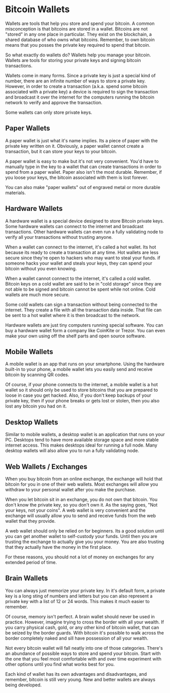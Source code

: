 # Bitcoin Wallets

Wallets are tools that help you store and spend your bitcoin. A common
misconception is that bitcoins are stored in a wallet. Bitcoins are not "stored"
in any one place in particular. They exist on the blockchain, a shared database
of who owns what bitcoins. Remember, to own bitcoin means that you posses the
private key required to spend that bitcoin.

So what exactly do wallets do? Wallets help you manage your bitcoin. Wallets are
tools for storing your private keys and signing bitcoin transactions.

Wallets come in many forms. Since a private key is just a special kind of number,
there are an infinite number of ways to store a private key. However, in order to
create a transaction (a.k.a. spend some bitcoin associated with a private key)
a device is required to sign the transaction and broadcast it over the internet
for the computers running the bitcoin network to verify and approve the transaction.

Some wallets can only store private keys.

## Paper Wallets

A paper wallet is just what it's name implies. Its a piece of paper with the
private key written on it. Obviously, a paper wallet cannot create a transaction,
but it can store your keys to your bitcoin.

A paper wallet is easy to make but it's not very convenient. You'd have to manually
type in the key to a wallet that can create transactions in order to spend from a
paper wallet. Paper also isn't the most durable. Remember, if you loose your keys,
the bitcoin associated with them is lost forever.

You can also make "paper wallets" out of engraved metal or more durable materials.

## Hardware Wallets

A hardware wallet is a special device designed to store Bitcoin private keys. Some
hardware wallets can connect to the internet and broadcast transactions. Other
hardware wallets can even run a fully validating node to verify all your transactions
without trusting anyone.

When a wallet can connect to the internet, it's called a hot wallet. Its hot because
its ready to create a transaction at any time. Hot wallets are less secure since
they're open to hackers who may want to steal your funds. if someone hacks your
wallet and steals your keys, they can spend your bitcoin without you even knowing.

When a wallet cannot connect to the internet, it's called a cold wallet. Bitcoin
keys on a cold wallet are said to be in "cold storage" since they are not able
to be signed and bitcoin cannot be spent while not online. Cold wallets are much
more secure.

Some cold wallets can sign a transaction without being connected to the internet.
They create a file with all the transaction data inside. That file can be sent to
a hot wallet where it is then broadcast to the network.

Hardware wallets are just tiny computers running special software. You can buy a
hardware wallet form a company like CoinKite or Trezor. You can even make your own
using off the shelf parts and open source software.

## Mobile Wallets

A mobile wallet is an app that runs on your smartphone. Using the hardware built-in
to your phone, a mobile wallet lets you easily send and receive bitcoin by scanning
QR codes.

Of course, if your phone connects to the internet, a mobile wallet is a hot wallet
so it should only be used to store bitcoins that you are prepared to loose in case
you get hacked. Also, if you don't keep backups of your private key, then if your
phone breaks or gets lost or stolen, then you also lost any bitcoin you had on it.

## Desktop Wallets

Similar to mobile wallets, a desktop wallet is an application that runs on your PC.
Desktops tend to have more available storage space and more stable internet access.
This makes desktops ideal for running a full node. Many desktop wallets will also
allow you to run a fully validating node.

## Web Wallets / Exchanges

When you buy bitcoin from an online exchange, the exchange will hold that bitcoin
for you in one of their web wallets. Most exchanges will allow you withdraw to your
personal wallet after you make the purchase.

When you let bitcoin sit in an exchange, you do not own that bitcoin. You don't
know the private key, so you don't own it. As the saying goes, "Not your keys,
not your coins". A web wallet is very convenient and the exchange will usually
allow you to send and receive funds from the web wallet that they provide.

A web wallet should only be relied on for beginners. Its a good solution until
you can get another wallet to self-custody your funds. Until then you are trusting
the exchange to actually give you your money. You are also trusting that they actually
have the money in the first place.

For these reasons, you should not a lot of money on exchanges for any extended
period of time.

## Brain Wallets

You can always just memorize your private key. In it's default form, a
private key is a long sting of numbers and letters but you can also represent a
private key with a list of 12 or 24 words. This makes it much easier to remember.

Of course, memory isn't perfect. A brain wallet should never be used in practice.
However, imagine trying to cross the border with all your wealth. If you carry
physical cash, gold, or any other kind of bitcoin wallet, that can be seized by
the border guards. With bitcoin it's possible to walk across the border completely
naked and sill have possession of all your wealth.

Not every bitcoin wallet will fall neatly into one of those categories. There's
an abundance of possible ways to store and spend your bitcoin. Start with the
one that you feel most comfortable with and over time experiment with other options
until you find what works best for you.

Each kind of wallet has its own advantages and disadvantages, and remember, bitcoin
is still very young. New and better wallets are always being developed.
